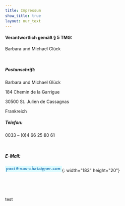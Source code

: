 ```yaml
---	
title: Impressum
show_title: true
layout: nur_text
---
```


#### Verantwortlich gem&auml;&szlig; &sect; 5 TMG:

Barbara und Michael Gl&uuml;ck

&nbsp;

##### Postanschrift:

Barbara und Michael Gl&uuml;ck

184 Chemin de la Garrigue

30500 St. Julien de Cassagnas

Frankreich

##### Telefon:

0033 – (0)4 66 25 80 61

&nbsp;

##### E-Mail:

![](/images/mail.gif){: width="183" height="20"}

&nbsp;

&nbsp;

test